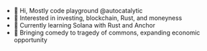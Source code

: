 - 👋 Hi, Mostly code playground @autocatalytic
- 👀 Interested in investing, blockchain, Rust, and moneyness
- 🌱 Currently learning Solana with Rust and Anchor
- 💞️ Bringing comedy to tragedy of commons, expanding economic opportunity

<!---
autocatalytic/autocatalytic is a ✨ special ✨ repository because its `README.md` (this file) appears on your GitHub profile.
You can click the Preview link to take a look at your changes.
--->
